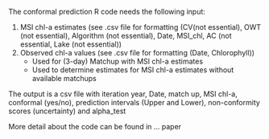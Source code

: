 The conformal prediction R code needs the following input:

1. MSI chl-a estimates (see .csv file for formatting (CV(not essential), OWT (not essential), Algorithm (not essential), Date, MSI_chl, AC (not essential, Lake (not essential))
2. Observed chl-a values (see .csv file for formatting (Date, Chlorophyll))
     - Used for (3-day) Matchup with MSI chl-a estimates
     - Used to determine estimates for MSI chl-a estimates without available matchups
  
The output is a csv file with iteration year, Date, match up, MSI chl-a, conformal (yes/no), prediction intervals (Upper and Lower), 
          non-conformity scores (uncertainty) and alpha_test

More detail about the code can be found in ... paper 

